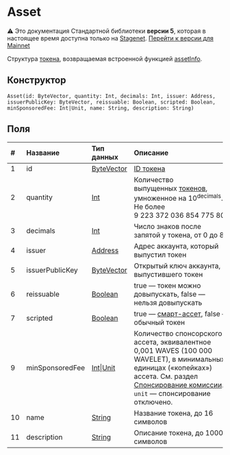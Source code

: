 # Asset

:warning: Это документация Стандартной библиотеки **версии 5**, которая в настоящее время доступна только на [Stagenet](/ru/blockchain/blockchain-network/). [Перейти к версии для Mainnet](/ru/ride/structures/common-structures/asset)

Структура [токена](/ru/blockchain/token/), возвращаемая встроенной функцией [assetInfo](/ru/ride/v5/functions/built-in-functions/blockchain-functions#assetinfo).

## Конструктор

``` ride
Asset(id: ByteVector, quantity: Int, decimals: Int, issuer: Address, issuerPublicKey: ByteVector, reissuable: Boolean, scripted: Boolean, minSponsoredFee: Int|Unit, name: String, description: String)
```

## Поля

|   #   | Название | Тип данных | Описание |
| :--- | :--- | :--- | :--- |
| 1 | id | [ByteVector](/ru/ride/v5/data-types/byte-vector) | [ID токена](/ru/blockchain/token/token-id)
| 2 | quantity | [Int](/ru/ride/v5/data-types/int) | Количество выпущенных [токенов](/ru/blockchain/token/), умноженное на 10<sup>decimals</sup>. Не более 9&nbsp;223&nbsp;372&nbsp;036&nbsp;854&nbsp;775&nbsp;806 |
| 3 | decimals | [Int](/ru/ride/v5/data-types/int) | Число знаков после запятой у токена, от 0 до 8 |
| 4 | issuer | [Address](/ru/ride/v5/structures/common-structures/address) | Адрес аккаунта, который выпустил токен |
| 5 | issuerPublicKey | [ByteVector](/ru/ride/v5/data-types/byte-vector) | Открытый ключ аккаунта, выпустившего токен |
| 6 | reissuable | [Boolean](/ru/ride/v5/data-types/boolean) | true — токен можно довыпускать, false — нельзя довыпускать |
| 7 | scripted | [Boolean](/ru/ride/v5/data-types/boolean) | true — [смарт-ассет](/ru/blockchain/token/smart-asset), false — обычный токен |
| 9 | minSponsoredFee | [Int](/ru/ride/v5/data-types/int)&#124;[Unit](/ru/ride/v5/data-types/unit) | Количество спонсорского ассета, эквивалентное 0,001 WAVES (100&nbsp;000 WAVELET), в минимальных единицах («копейках») ассета. См. раздел [Спонсирование комиссии](/ru/blockchain/waves-protocol/sponsored-fee).<br>`unit` — спонсирование отключено. |
| 10 | name | [String](/ru/ride/v5/data-types/string) | Название токена, до 16 символов |
| 11 | description | [String](/ru/ride/v5/data-types/string) | Описание токена, до 1000 символов |
